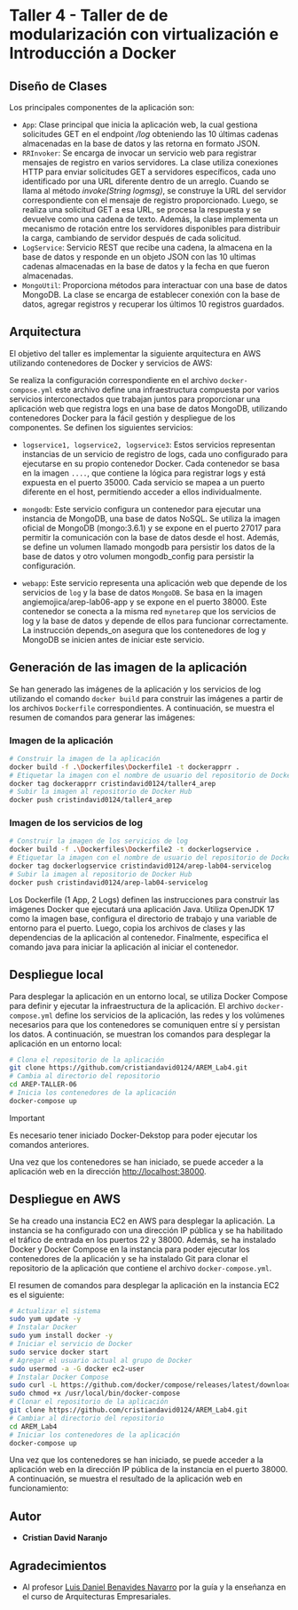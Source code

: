 # Taller 4 - Taller de de modularización con virtualización e Introducción a Docker

## Diseño de Clases

Los principales componentes de la aplicación son:

+ `App`: Clase principal que inicia la aplicación web, la cual gestiona solicitudes GET en el endpoint */log* obteniendo las 10 últimas cadenas almacenadas en la base de datos y las retorna en formato JSON.
+ `RRInvoker`: Se encarga de invocar un servicio web para registrar mensajes de registro en varios servidores. La clase utiliza conexiones HTTP para enviar solicitudes GET a servidores específicos, cada uno identificado por una URL diferente dentro de un arreglo. Cuando se llama al método *invoke(String logmsg)*, se construye la URL del servidor correspondiente con el mensaje de registro proporcionado. Luego, se realiza una solicitud GET a esa URL, se procesa la respuesta y se devuelve como una cadena de texto. Además, la clase implementa un mecanismo de rotación entre los servidores disponibles para distribuir la carga, cambiando de servidor después de cada solicitud.
+ `LogService`: Servicio REST que recibe una cadena, la almacena en la base de datos y responde en un objeto JSON con las 10 ultimas cadenas almacenadas en la base de datos y la fecha en que fueron almacenadas.
+ `MongoUtil`: Proporciona métodos para interactuar con una base de datos MongoDB. La clase se encarga de establecer conexión con la base de datos, agregar registros y recuperar los últimos 10 registros guardados.

## Arquitectura

El objetivo del taller es implementar la siguiente arquitectura en AWS utilizando contenedores de Docker y servicios de AWS:


Se realiza la configuración correspondiente en el archivo `docker-compose.yml` este archivo define una infraestructura compuesta por varios servicios interconectados que trabajan juntos para proporcionar una aplicación web que registra logs en una base de datos MongoDB, utilizando contenedores Docker para la fácil gestión y despliegue de los componentes. Se definen los siguientes servicios:

+ `logservice1, logservice2, logservice3`: Estos servicios representan instancias de un servicio de registro de logs, cada uno configurado para ejecutarse en su propio contenedor Docker. Cada contenedor se basa en la imagen `....`, que contiene la lógica para registrar logs y está expuesta en el puerto 35000. Cada servicio se mapea a un puerto diferente en el host, permitiendo acceder a ellos individualmente.

+ `mongodb`: Este servicio configura un contenedor para ejecutar una instancia de MongoDB, una base de datos NoSQL. Se utiliza la imagen oficial de MongoDB (mongo:3.6.1) y se expone en el puerto 27017 para permitir la comunicación con la base de datos desde el host. Además, se define un volumen llamado mongodb para persistir los datos de la base de datos y otro volumen mongodb_config para persistir la configuración.

+ `webapp`: Este servicio representa una aplicación web que depende de los servicios de `log` y la base de datos `MongoDB`. Se basa en la imagen angiemojica/arep-lab06-app y se expone en el puerto 38000. Este contenedor se conecta a la misma red `mynetarep` que los servicios de log y la base de datos y depende de ellos para funcionar correctamente. La instrucción depends_on asegura que los contenedores de log y MongoDB se inicien antes de iniciar este servicio.

## Generación de las imagen de la aplicación

Se han generado las imágenes de la aplicación y los servicios de log utilizando el comando `docker build` para construir las imágenes a partir de los archivos `Dockerfile` correspondientes. A continuación, se muestra el resumen de comandos para generar las imágenes:

### Imagen de la aplicación

```bash
# Construir la imagen de la aplicación
docker build -f .\Dockerfiles\Dockerfile1 -t dockerapprr .
# Etiquetar la imagen con el nombre de usuario del repositorio de Docker Hub
docker tag dockerapprr cristindavid0124/taller4_arep
# Subir la imagen al repositorio de Docker Hub
docker push cristindavid0124/taller4_arep
```

### Imagen de los servicios de log

```bash
# Construir la imagen de los servicios de log
docker build -f .\Dockerfiles\Dockerfile2 -t dockerlogservice .
# Etiquetar la imagen con el nombre de usuario del repositorio de Docker Hub
docker tag dockerlogservice cristindavid0124/arep-lab04-servicelog
# Subir la imagen al repositorio de Docker Hub
docker push cristindavid0124/arep-lab04-servicelog
```

Los Dockerfile (1 App, 2 Logs) definen las instrucciones para construir las imágenes Docker que ejecutará una aplicación Java. Utiliza OpenJDK 17 como la imagen base, configura el directorio de trabajo y una variable de entorno para el puerto. Luego, copia los archivos de clases y las dependencias de la aplicación al contenedor. Finalmente, especifica el comando java para iniciar la aplicación al iniciar el contenedor.

## Despliegue local

Para desplegar la aplicación en un entorno local, se utiliza Docker Compose para definir y ejecutar la infraestructura de la aplicación. El archivo `docker-compose.yml` define los servicios de la aplicación, las redes y los volúmenes necesarios para que los contenedores se comuniquen entre sí y persistan los datos. A continuación, se muestran los comandos para desplegar la aplicación en un entorno local:

```bash
# Clona el repositorio de la aplicación
git clone https://github.com/cristiandavid0124/AREM_Lab4.git
# Cambia al directorio del repositorio
cd AREP-TALLER-06
# Inicia los contenedores de la aplicación
docker-compose up
```

> [!IMPORTANT]
> Es necesario tener iniciado Docker-Dekstop para poder ejecutar los comandos anteriores.

Una vez que los contenedores se han iniciado, se puede acceder a la aplicación web en la dirección [http://localhost:38000](http://localhost:38000).

## Despliegue en AWS

Se ha creado una instancia EC2 en AWS para desplegar la aplicación. La instancia se ha configurado con una dirección IP pública y se ha habilitado el tráfico de entrada en los puertos 22 y 38000. Además, se ha instalado Docker y Docker Compose en la instancia para poder ejecutar los contenedores de la aplicación y se ha instalado Git para clonar el repositorio de la aplicación que contiene el archivo `docker-compose.yml`.

El resumen de comandos para desplegar la aplicación en la instancia EC2 es el siguiente:

```bash
# Actualizar el sistema
sudo yum update -y
# Instalar Docker
sudo yum install docker -y
# Iniciar el servicio de Docker
sudo service docker start
# Agregar el usuario actual al grupo de Docker
sudo usermod -a -G docker ec2-user
# Instalar Docker Compose
sudo curl -L https://github.com/docker/compose/releases/latest/download/docker-compose-$(uname -s)-$(uname -m) -o /usr/local/bin/docker-compose
sudo chmod +x /usr/local/bin/docker-compose
# Clonar el repositorio de la aplicación
git clone https://github.com/cristiandavid0124/AREM_Lab4.git
# Cambiar al directorio del repositorio
cd AREM_Lab4
# Iniciar los contenedores de la aplicación
docker-compose up
```
Una vez que los contenedores se han iniciado, se puede acceder a la aplicación web en la dirección IP pública de la instancia en el puerto 38000. A continuación, se muestra el resultado de la aplicación web en funcionamiento:




## Autor

* **Cristian David Naranjo**

## Agradecimientos

* Al profesor [Luis Daniel Benavides Navarro](https://www.linkedin.com/in/danielbenavides/) por la guía y la enseñanza en el curso de Arquitecturas Empresariales.